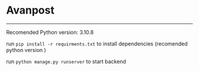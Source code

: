 # Avanpost
---

Recomended Python version: 3.10.8

run  ```pip install -r requirments.txt``` to install dependencies (recomended python version )

run  ```python manage.py runserver``` to start backend


